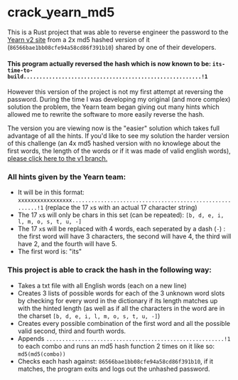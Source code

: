 # crack_yearn_md5

This is a Rust project that was able to reverse engineer the password to the [Yearn v2 site](https://v2.yearn.finance) from a 2x md5 hashed version of it (`86566bae1bb08cfe94a58cd86f391b10`) shared by one of their developers.

#### This program actually reversed the hash which is now known to be: `its-time-to-build........................................................!1`

However this version of the project is not my first attempt at reversing the password. During the time I was developing my original (and more complex) solution the problem, the Yearn team began giving out many hints which allowed me to rewrite the software to more easily reverse the hash.

The version you are viewing now is the "easier" solution which takes full advantage of all the hints. If you'd like to see my solution the harder version of this challenge (an 4x md5 hashed version with no knowlege about the first words, the length of the words or if it was made of valid english words), [please click here to the v1 branch.](https://github.com/TransmissionsDev/crack_yearn_md5/tree/v1)

### All hints given by the Yearn team:

- It will be in this format: `xxxxxxxxxxxxxxxxx........................................................!1` (replace the 17 `x`s with an actual 17 character string)
- The 17 `x`s will only be chars in this set (can be repeated): `[b, d, e, i, l, m, o, s, t, u, -]`
- The 17 `x`s will be replaced with 4 words, each seperated by a dash (`-`) : the first word will have 3 characters, the second will have 4, the third will have 2, and the fourth will have 5. 
- The first word is: "its"

### This project is able to crack the hash in the following way:

- Takes a txt file with all English words (each on a new line)
- Creates 3 lists of possible words for each of the 3 unknown word slots by checking for every word in the dictionary if its length matches up with the hinted length (as well as if all the characters in the word are in the charset `[b, d, e, i, l, m, o, s, t, u, -]`)
- Creates every possible combination of the first word and all the possible valid second, third and fourth words.
- Appends `........................................................!1` to each combo and runs an md5 hash function 2 times on it like so: `md5(md5(combo))`
- Checks each hash against: `86566bae1bb08cfe94a58cd86f391b10`, if it matches, the program exits and logs out the unhashed password.
